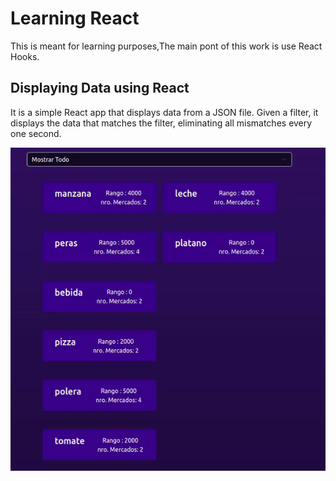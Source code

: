 # Learning React
This is meant for learning purposes,The main pont  of this  work  is  use React Hooks.

## Displaying  Data  using React 
It is a simple React app that displays data from a JSON file. Given a filter, it displays the data that matches the filter, eliminating all mismatches every one second.

![GIF](display.gif)

